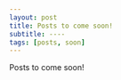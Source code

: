 ```yaml
---
layout: post
title: Posts to come soon!
subtitle: ----
tags: [posts, soon]
---
```


Posts to come soon!
